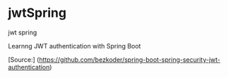 # jwtSpring
jwt spring 

Learnng JWT authentication with Spring Boot 

[Source:] (https://github.com/bezkoder/spring-boot-spring-security-jwt-authentication)
